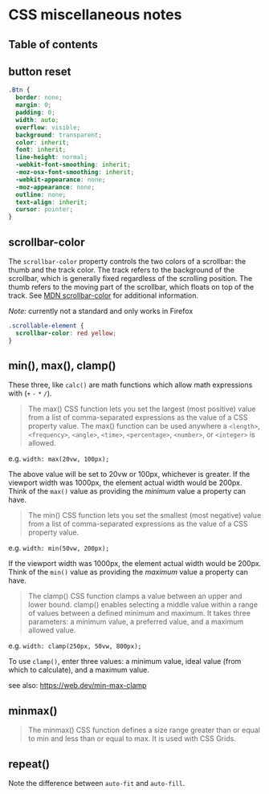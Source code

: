 # CSS miscellaneous notes

## Table of contents

<!-- toc -->

## button reset

```css
.Btn {
  border: none;
  margin: 0;
  padding: 0;
  width: auto;
  overflow: visible;
  background: transparent;
  color: inherit;
  font: inherit;
  line-height: normal;
  -webkit-font-smoothing: inherit;
  -moz-osx-font-smoothing: inherit;
  -webkit-appearance: none;
  -moz-appearance: none;
  outline: none;
  text-align: inherit;
  cursor: pointer;
}
```

## scrollbar-color

The `scrollbar-color` property controls the two colors of a scrollbar: the thumb and the track color. The track refers to the background of the scrollbar, which is generally fixed regardless of the scrolling position. The thumb refers to the moving part of the scrollbar, which floats on top of the track. See [MDN scrollbar-color](https://developer.mozilla.org/en-US/docs/Web/CSS/scrollbar-color) for additional information.

*Note:* currently not a standard and only works in Firefox

```css
.scrollable-element {
  scrollbar-color: red yellow;
}
```

## min(), max(), clamp()

These three, like `calc()` are math functions which allow math expressions with (`+` `-` `*` `/`).

> The max() CSS function lets you set the largest (most positive) value from a list of comma-separated expressions as the value of a CSS property value. The max() function can be used anywhere a `<length>`, `<frequency>`, `<angle>`, `<time>`, `<percentage>`, `<number>`, or `<integer>` is allowed.

e.g. `width: max(20vw, 100px);`

The above value will be set to 20vw or 100px, whichever is greater. If the viewport width was 1000px, the element actual width would be 200px. Think of the `max()` value as providing the *minimum* value a property can have.

> The min() CSS function lets you set the smallest (most negative) value from a list of comma-separated expressions as the value of a CSS property value.

e.g. `width: min(50vw, 200px);`

If the viewport width was 1000px, the element actual width would be 200px.
Think of the `min()` value as providing the *maximum* value a property can have.

> The clamp() CSS function clamps a value between an upper and lower bound. clamp() enables selecting a middle value within a range of values between a defined minimum and maximum. It takes three parameters: a minimum value, a preferred value, and a maximum allowed value.

e.g. `width: clamp(250px, 50vw, 800px);`

To use `clamp()`, enter three values: a minimum value, ideal value (from which to calculate), and a maximum value.

see also: <https://web.dev/min-max-clamp>


## minmax()

> The minmax() CSS function defines a size range greater than or equal to min and less than or equal to max. It is used with CSS Grids.

## repeat()

Note the difference between `auto-fit` and `auto-fill`.
